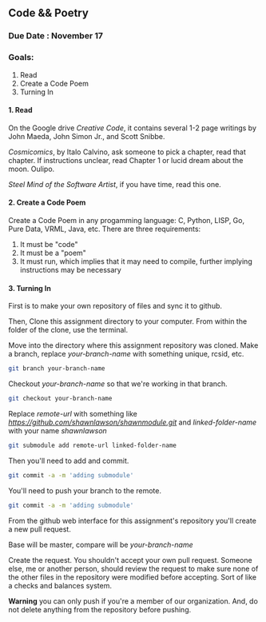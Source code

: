 ## Code && Poetry

### Due Date : November 17

### Goals:

1. Read
2. Create a Code Poem
3. Turning In

#### 1. Read
On the Google drive 
_Creative Code_, it contains several 1-2 page writings by John Maeda, John Simon Jr., and Scott Snibbe. 

_Cosmicomics_, by Italo Calvino, ask someone to pick a chapter, read that chapter. If instructions unclear, read Chapter 1 or lucid dream about the moon. Oulipo.  

_Steel Mind of the Software Artist_, if you have time, read this one. 

#### 2. Create a Code Poem
Create a Code Poem in any progamming language: C, Python, LISP, Go, Pure Data, VRML, Java, etc. There are three requirements:

1. It must be "code"
2. It must be a "poem"
3. It must run, which implies that it may need to compile, further implying instructions may be necessary

#### 3. Turning In
First is to make your own repository of files and sync it to github. 

Then, Clone this assignment directory to your computer. From within the folder of the clone, use the terminal. 

Move into the directory where this assignment repository was cloned. Make a branch, replace _your-branch-name_ with something unique, rcsid, etc.

```bash
git branch your-branch-name
```
Checkout _your-branch-name_ so that we're working in that branch.

```bash
git checkout your-branch-name
```

Replace _remote-url_ with something like _https://github.com/shawnlawson/shawnmodule.git_ and _linked-folder-name_ with your name _shawnlawson_

```bash
git submodule add remote-url linked-folder-name
```

Then you'll need to add and commit.

```bash
git commit -a -m 'adding submodule'
```

You'll need to push your branch to the remote.

```bash
git commit -a -m 'adding submodule'
```
From the github web interface for this assignment's repository you'll create a new pull request.

Base will be master, compare will be _your-branch-name_

Create the request. You shouldn't accept your own pull request. Someone else, me or another person, should review the request to make sure none of the other files in the repository were modified before accepting. Sort of like a checks and balances system. 

__Warning__ you can only push if you're a member of our organization. And, do not delete anything from the repository before pushing.

